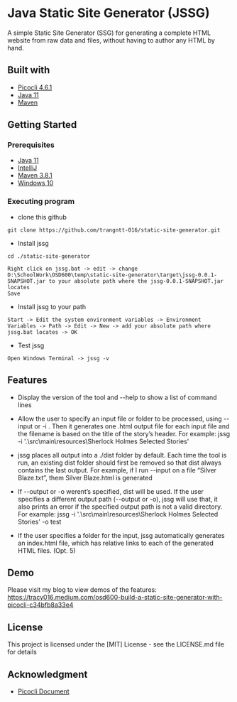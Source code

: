 # Java Static Site Generator (JSSG)

A simple Static Site Generator (SSG) for generating a complete HTML website from raw data and files, without having to author any HTML by hand.

## Built with
* [Picocli 4.6.1](https://picocli.info/)
* [Java 11](https://www.java.com/en/)
* [Maven](https://maven.apache.org/)

## Getting Started
### Prerequisites
* [Java 11](https://www.java.com/en/)
* [IntelliJ](https://www.jetbrains.com/idea/download/)
* [Maven 3.8.1](https://maven.apache.org/download.cgi)
* [Windows 10](https://www.microsoft.com/en-ca/software-download/windows10)


### Executing program
* clone this github

```
git clone https://github.com/trangntt-016/static-site-generator.git
```
* Install jssg

```
cd ./static-site-generator
```

```
Right click on jssg.bat -> edit -> change D:\SchoolWork\OSD600\temp\static-site-generator\target\jssg-0.0.1-SNAPSHOT.jar to your absolute path where the jssg-0.0.1-SNAPSHOT.jar locates 
Save
```

* Install jssg to your path

```
Start -> Edit the system environment variables -> Environment Variables -> Path -> Edit -> New -> add your absolute path where jssg.bat locates -> OK
```

* Test jssg
```
Open Windows Terminal -> jssg -v
```

## Features
* Display the version of the tool and --help to show a list of command lines


* Allow the user to specify an input file or folder to be processed, using --input or -i . Then it generates one .html output file for each input file and the filename is based on the title of the story’s header. For example: jssg -i '.\src\main\resources\Sherlock Holmes Selected Stories\'


* jssg places all output into a ./dist folder by default. Each time the tool is run, an existing dist folder should first be removed so that dist always contains the last output. For example, if I run --input on a file “Silver Blaze.txt”, them Silver Blaze.html is generated


* If --output or -o werent’s specified, dist will be used. If the user specifies a different output path (--output or -o), jssg will use that, it also prints an error if the specified output path is not a valid directory. For example: jssg -i '.\src\main\resources\Sherlock Holmes Selected Stories\' -o test


* If the user specifies a folder for the input, jssg automatically generates an index.html file, which has relative links to each of the generated HTML files. (Opt. 5)


## Demo

Please visit my blog to view demos of the features: https://tracy016.medium.com/osd600-build-a-static-site-generator-with-picocli-c34bfb8a33e4

## License

This project is licensed under the [MIT] License - see the LICENSE.md file for details

## Acknowledgment
* [Picocli Document](https://picocli.info/)
